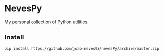 # NevesPy

My personal collection of Python utilities.

## Install
```
pip install https://github.com/joao-neves95/nevesPy/archive/master.zip
```
